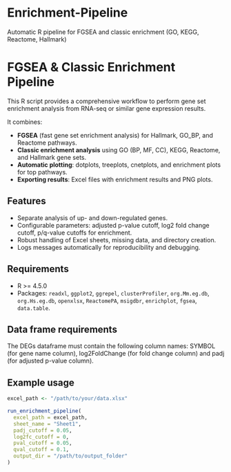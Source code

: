 # Enrichment-Pipeline
Automatic R pipeline for FGSEA and classic enrichment (GO, KEGG, Reactome, Hallmark)

# FGSEA & Classic Enrichment Pipeline

This R script provides a comprehensive workflow to perform gene set enrichment analysis from RNA-seq or similar gene expression results. 

It combines:

- **FGSEA** (fast gene set enrichment analysis) for Hallmark, GO_BP, and Reactome pathways.
- **Classic enrichment analysis** using GO (BP, MF, CC), KEGG, Reactome, and Hallmark gene sets.
- **Automatic plotting**: dotplots, treeplots, cnetplots, and enrichment plots for top pathways.
- **Exporting results**: Excel files with enrichment results and PNG plots.

## Features
- Separate analysis of up- and down-regulated genes.
- Configurable parameters: adjusted p-value cutoff, log2 fold change cutoff, p/q-value cutoffs for enrichment.
- Robust handling of Excel sheets, missing data, and directory creation.
- Logs messages automatically for reproducibility and debugging.

## Requirements
- R >= 4.5.0
- Packages: `readxl`, `ggplot2`, `ggrepel`, `clusterProfiler`, `org.Mm.eg.db`, `org.Hs.eg.db`, `openxlsx`, `ReactomePA`, `msigdbr`, `enrichplot`, `fgsea`, `data.table`.

## Data frame requirements
The DEGs dataframe must contain the following column names: SYMBOL (for gene name column), log2FoldChange (for fold change column) and padj (for adjusted p-value column).

## Example usage
```r
excel_path <- "/path/to/your/data.xlsx"

run_enrichment_pipeline(
  excel_path = excel_path,
  sheet_name = "Sheet1",
  padj_cutoff = 0.05,
  log2fc_cutoff = 0,
  pval_cutoff = 0.05,
  qval_cutoff = 0.1,
  output_dir = "/path/to/output_folder"
)
